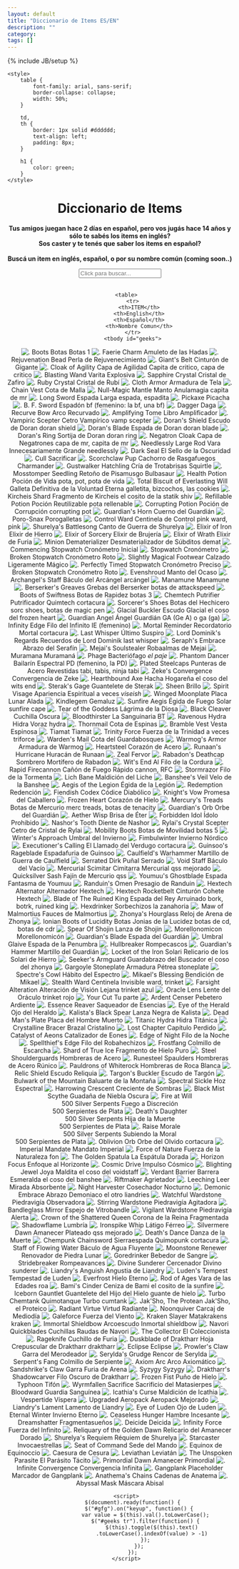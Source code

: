 ```yaml
---
layout: default
title: "Diccionario de Items ES/EN"
description: ""
category: 
tags: []
---
```

{% include JB/setup %}

<html>
<head>
<head>
<script src="jquery-3.6.3.min.js"></script>
</head>
  
    <style>
        table {
            font-family: arial, sans-serif;
            border-collapse: collapse;
            width: 50%;
        }
          
        td,
        th {
            border: 1px solid #dddddd;
            text-align: left;
            padding: 8px;
        }
          
        h1 {
            color: green;
        }
    </style>
</head>
  
<body>
    <center>
        <h1>Diccionario de Items</h1>
        <p style="font-size: 14px;font-weight: bold">
          Tus amigos juegan hace 2 días en español, pero vos jugás hace 14 años y sólo te sabés los items en inglés?<br>
          Sos caster y te tenés que saber los items en español?<br><br>
          Buscá un item en inglés, español, o por su nombre común (coming soon..)
        </p>
        <b>
                  <input id="gfg" type="text" 
                 placeholder="Click para buscar...">
        </b>
        <br>
        <br>

        <table>
            <tr>
                <th>ITEM</th>
                <th>English</th>
                <th>Español</th>
                <th>Nombre Comun</th>
            </tr>
            <tbody id="geeks">
<tr>
<td><img src="../../../assets/images/items/1001.png" alt="."></td>
<td>Boots</td>
<td>Botas</td>
<td>Botas 1 </td>
</tr>
<tr>
<td><img src="../../../assets/images/items/1004.png" alt="."></td>
<td>Faerie Charm</td>
<td>Amuleto de las Hadas</td>
<td> </td>
</tr>
<tr>
<td><img src="../../../assets/images/items/1006.png" alt="."></td>
<td>Rejuvenation Bead</td>
<td>Perla de Rejuvenecimiento</td>
<td> </td>
</tr>
<tr>
<td><img src="../../../assets/images/items/1011.png" alt="."></td>
<td>Giant's Belt</td>
<td>Cinturón de Gigante</td>
<td> </td>
</tr>
<tr>
<td><img src="../../../assets/images/items/1018.png" alt="."></td>
<td>Cloak of Agility</td>
<td>Capa de Agilidad</td>
<td>Capita de critico, capa de critico </td>
</tr>
<tr>
<td><img src="../../../assets/images/items/1026.png" alt="."></td>
<td>Blasting Wand</td>
<td>Varita Explosiva</td>
<td> </td>
</tr>
<tr>
<td><img src="../../../assets/images/items/1027.png" alt="."></td>
<td>Sapphire Crystal</td>
<td>Cristal de Zafiro</td>
<td> </td>
</tr>
<tr>
<td><img src="../../../assets/images/items/1028.png" alt="."></td>
<td>Ruby Crystal</td>
<td>Cristal de Rubí</td>
<td> </td>
</tr>
<tr>
<td><img src="../../../assets/images/items/1029.png" alt="."></td>
<td>Cloth Armor</td>
<td>Armadura de Tela</td>
<td> </td>
</tr>
<tr>
<td><img src="../../../assets/images/items/1031.png" alt="."></td>
<td>Chain Vest</td>
<td>Cota de Malla</td>
<td> </td>
</tr>
<tr>
<td><img src="../../../assets/images/items/1033.png" alt="."></td>
<td>Null-Magic Mantle</td>
<td>Manto Anulamagia</td>
<td>capita de mr </td>
</tr>
<tr>
<td><img src="../../../assets/images/items/1036.png" alt="."></td>
<td>Long Sword</td>
<td>Espada Larga</td>
<td> espada, espadita</td>
</tr>
<tr>
<td><img src="../../../assets/images/items/1037.png" alt="."></td>
<td>Pickaxe</td>
<td>Picacha</td>
<td> </td>
</tr>
<tr>
<td><img src="../../../assets/images/items/1038.png" alt="."></td>
<td>B. F. Sword</td>
<td>Espadón</td>
<td> bf (femenino: la bf, una bf) </td>
</tr>
<tr>
<td><img src="../../../assets/images/items/1042.png" alt="."></td>
<td>Dagger</td>
<td>Daga</td>
<td> </td>
</tr>
<tr>
<td><img src="../../../assets/images/items/1043.png" alt="."></td>
<td>Recurve Bow</td>
<td>Arco Recurvado</td>
<td> </td>
</tr>
<tr>
<td><img src="../../../assets/images/items/1052.png" alt="."></td>
<td>Amplifying Tome</td>
<td>Libro Amplificador</td>
<td> </td>
</tr>
<tr>
<td><img src="../../../assets/images/items/1053.png" alt="."></td>
<td>Vampiric Scepter</td>
<td>Cetro Vampírico</td>
<td>vamp scepter </td>
</tr>
<tr>
<td><img src="../../../assets/images/items/1054.png" alt="."></td>
<td>Doran's Shield</td>
<td>Escudo de Doran</td>
<td> doran shield</td>
</tr>
<tr>
<td><img src="../../../assets/images/items/1055.png" alt="."></td>
<td>Doran's Blade</td>
<td>Espada de Doran</td>
<td>doran blade</td>
</tr>
<tr>
<td><img src="../../../assets/images/items/1056.png" alt="."></td>
<td>Doran's Ring</td>
<td>Sortija de Doran</td>
<td>doran ring</td>
</tr>
<tr>
<td><img src="../../../assets/images/items/1057.png" alt="."></td>
<td>Negatron Cloak</td>
<td>Capa de Negatrones</td>
<td>capa de mr, capita de mr </td>
</tr>
<tr>
<td><img src="../../../assets/images/items/1058.png" alt="."></td>
<td>Needlessly Large Rod</td>
<td>Vara Innecesariamente Grande</td>
<td>needlessly </td>
</tr>
<tr>
<td><img src="../../../assets/images/items/1082.png" alt="."></td>
<td>Dark Seal</td>
<td>El Sello de la Oscuridad</td>
<td> </td>
</tr>
<tr>
<td><img src="../../../assets/images/items/1083.png" alt="."></td>
<td>Cull</td>
<td>Sacrificar</td>
<td> </td>
</tr>
<tr>
<td><img src="../../../assets/images/items/1101.png" alt="."></td>
<td>Scorchclaw Pup</td>
<td>Cachorro de Rasgafuegos</td>
<td>Charmander </td>
</tr>
<tr>
<td><img src="../../../assets/images/items/1102.png" alt="."></td>
<td>Gustwalker Hatchling</td>
<td>Cría de Trotabrisas</td>
<td>Squirtle </td>
</tr>
<tr>
<td><img src="../../../assets/images/items/1103.png" alt="."></td>
<td>Mosstomper Seedling</td>
<td>Retoño de Pisamusgo</td>
<td>Bulbasaur </td>
</tr>
<tr>
<td><img src="../../../assets/images/items/2003.png" alt="."></td>
<td>Health Potion</td>
<td>Poción de Vida</td>
<td>pota, pot, pota de vida </td>
</tr>
<tr>
<td><img src="../../../assets/images/items/2010.png" alt="."></td>
<td>Total Biscuit of Everlasting Will</td>
<td>Galleta Definitiva de la Voluntad Eterna</td>
<td>galletita, bizcochos, las cookies</td>
</tr>
<tr>
<td><img src="../../../assets/images/items/2015.png" alt="."></td>
<td>Kircheis Shard</td>
<td>Fragmento de Kircheis</td>
<td>el cosito de la statik shiv </td>
</tr>
<tr>
<td><img src="../../../assets/images/items/2031.png" alt="."></td>
<td>Refillable Potion</td>
<td>Poción Reutilizable</td>
<td>pota rellenable </td>
</tr>
<tr>
<td><img src="../../../assets/images/items/2033.png" alt="."></td>
<td>Corrupting Potion</td>
<td>Poción de Corrupción</td>
<td>corrupting pot </td>
</tr>
<tr>
<td><img src="../../../assets/images/items/2051.png" alt="."></td>
<td>Guardian's Horn</td>
<td>Cuerno del Guardián</td>
<td> </td>
</tr>
<tr>
<td><img src="../../../assets/images/items/2052.png" alt="."></td>
<td>Poro-Snax</td>
<td>Porogalletas</td>
<td> </td>
</tr>
<tr>
<td><img src="../../../assets/images/items/2055.png" alt="."></td>
<td>Control Ward</td>
<td>Centinela de Control</td>
<td>pink ward, pink </td>
</tr>
<tr>
<td><img src="../../../assets/images/items/2065.png" alt="."></td>
<td>Shurelya's Battlesong</td>
<td>Canto de Guerra de Shurelya</td>
<td> </td>
</tr>
<tr>
<td><img src="../../../assets/images/items/2138.png" alt="."></td>
<td>Elixir of Iron</td>
<td>Elixir de Hierro</td>
<td> </td>
</tr>
<tr>
<td><img src="../../../assets/images/items/2139.png" alt="."></td>
<td>Elixir of Sorcery</td>
<td>Elixir de Brujería</td>
<td> </td>
</tr>
<tr>
<td><img src="../../../assets/images/items/2140.png" alt="."></td>
<td>Elixir of Wrath</td>
<td>Elixir de Furia</td>
<td> </td>
</tr>
<tr>
<td><img src="../../../assets/images/items/2403.png" alt="."></td>
<td>Minion Dematerializer</td>
<td>Desmaterializador de Súbditos</td>
<td>demat </td>
</tr>
<tr>
<td><img src="../../../assets/images/items/2419.png" alt="."></td>
<td>Commencing Stopwatch</td>
<td>Cronómetro Inicial</td>
<td> </td>
</tr>
<tr>
<td><img src="../../../assets/images/items/2420.png" alt="."></td>
<td>Stopwatch</td>
<td>Cronómetro</td>
<td> </td>
</tr>
<tr>
<td><img src="../../../assets/images/items/2421.png" alt="."></td>
<td>Broken Stopwatch</td>
<td>Cronómetro Roto</td>
<td> </td>
</tr>
<tr>
<td><img src="../../../assets/images/items/2422.png" alt="."></td>
<td>Slightly Magical Footwear</td>
<td>Calzado Ligeramente Mágico</td>
<td> </td>
</tr>
<tr>
<td><img src="../../../assets/images/items/2423.png" alt="."></td>
<td>Perfectly Timed Stopwatch</td>
<td>Cronómetro Preciso</td>
<td> </td>
</tr>
<tr>
<td><img src="../../../assets/images/items/2424.png" alt="."></td>
<td>Broken Stopwatch</td>
<td>Cronómetro Roto</td>
<td> </td>
</tr>
<tr>
<td><img src="../../../assets/images/items/3001.png" alt="."></td>
<td>Evenshroud</td>
<td>Manto del Ocaso</td>
<td> </td>
</tr>
<tr>
<td><img src="../../../assets/images/items/3003.png" alt="."></td>
<td>Archangel's Staff</td>
<td>Báculo del Arcángel</td>
<td>arcángel </td>
</tr>
<tr>
<td><img src="../../../assets/images/items/3004.png" alt="."></td>
<td>Manamune</td>
<td>Manamune</td>
<td> </td>
</tr>
<tr>
<td><img src="../../../assets/images/items/3006.png" alt="."></td>
<td>Berserker's Greaves</td>
<td>Grebas del Berserker</td>
<td>botas de attackspeed </td>
</tr>
<tr>
<td><img src="../../../assets/images/items/3009.png" alt="."></td>
<td>Boots of Swiftness</td>
<td>Botas de Rapidez</td>
<td>botas 3 </td>
</tr>
<tr>
<td><img src="../../../assets/images/items/3011.png" alt="."></td>
<td>Chemtech Putrifier</td>
<td>Putrificador Quimtech</td>
<td>cortacura </td>
</tr>
<tr>
<td><img src="../../../assets/images/items/3020.png" alt="."></td>
<td>Sorcerer's Shoes</td>
<td>Botas del Hechicero</td>
<td>sorc shoes, botas de magic pen </td>
</tr>
<tr>
<td><img src="../../../assets/images/items/3024.png" alt="."></td>
<td>Glacial Buckler</td>
<td>Escudo Glacial</td>
<td>el coso del frozen heart </td>
</tr>
<tr>
<td><img src="../../../assets/images/items/3026.png" alt="."></td>
<td>Guardian Angel</td>
<td>Ángel Guardián</td>
<td>GA (Ge A) o ga (ga) </td>
</tr>
<tr>
<td><img src="../../../assets/images/items/3031.png" alt="."></td>
<td>Infinity Edge</td>
<td>Filo del Infinito</td>
<td>IE (femenino) </td>
</tr>
<tr>
<td><img src="../../../assets/images/items/3033.png" alt="."></td>
<td>Mortal Reminder</td>
<td>Recordatorio Mortal</td>
<td>cortacura </td>
</tr>
<tr>
<td><img src="../../../assets/images/items/3035.png" alt="."></td>
<td>Last Whisper</td>
<td>Último Suspiro</td>
<td> </td>
</tr>
<tr>
<td><img src="../../../assets/images/items/3036.png" alt="."></td>
<td>Lord Dominik's Regards</td>
<td>Recuerdos de Lord Dominik</td>
<td>last whisper </td>
</tr>
<tr>
<td><img src="../../../assets/images/items/3040.png" alt="."></td>
<td>Seraph's Embrace</td>
<td>Abrazo del Serafín</td>
<td> </td>
</tr>
<tr>
<td><img src="../../../assets/images/items/3041.png" alt="."></td>
<td>Mejai's Soulstealer</td>
<td>Robaalmas de Mejai</td>
<td> </td>
</tr>
<tr>
<td><img src="../../../assets/images/items/3042.png" alt="."></td>
<td>Muramana</td>
<td>Muramaná</td>
<td> </td>
</tr>
<tr>
<td><img src="../../../assets/images/items/3044.png" alt="."></td>
<td>Phage</td>
<td>Bacteriófago</td>
<td><i>el paje</i> </td>
</tr>
<tr>
<td><img src="../../../assets/images/items/3046.png" alt="."></td>
<td>Phantom Dancer</td>
<td>Bailarín Espectral</td>
<td>PD (femenino, la PD)</td>
</tr>
<tr>
<td><img src="../../../assets/images/items/3047.png" alt="."></td>
<td>Plated Steelcaps</td>
<td>Punteras de Acero Revestidas</td>
<td>tabi, tabis, ninja tabi </td>
</tr>
<tr>
<td><img src="../../../assets/images/items/3050.png" alt="."></td>
<td>Zeke's Convergence</td>
<td>Convergencia de Zeke</td>
<td> </td>
</tr>
<tr>
<td><img src="../../../assets/images/items/3051.png" alt="."></td>
<td>Hearthbound Axe</td>
<td>Hacha Hogareña</td>
<td>el coso del wits end </td>
</tr>
<tr>
<td><img src="../../../assets/images/items/3053.png" alt="."></td>
<td>Sterak's Gage</td>
<td>Guantelete de Sterak</td>
<td> </td>
</tr>
<tr>
<td><img src="../../../assets/images/items/3057.png" alt="."></td>
<td>Sheen</td>
<td>Brillo</td>
<td> </td>
</tr>
<tr>
<td><img src="../../../assets/images/items/3065.png" alt="."></td>
<td>Spirit Visage</td>
<td>Apariencia Espiritual</td>
<td>a veces <i>viseish</i> </td>
</tr>
<tr>
<td><img src="../../../assets/images/items/3066.png" alt="."></td>
<td>Winged Moonplate</td>
<td>Placa Lunar Alada</td>
<td> </td>
</tr>
<tr>
<td><img src="../../../assets/images/items/3067.png" alt="."></td>
<td>Kindlegem</td>
<td>Gemaluz</td>
<td> </td>
</tr>
<tr>
<td><img src="../../../assets/images/items/3068.png" alt="."></td>
<td>Sunfire Aegis</td>
<td>Égida de Fuego Solar</td>
<td>sunfire cape </td>
</tr>
<tr>
<td><img src="../../../assets/images/items/3070.png" alt="."></td>
<td>Tear of the Goddess</td>
<td>Lágrima de la Diosa</td>
<td> </td>
</tr>
<tr>
<td><img src="../../../assets/images/items/3071.png" alt="."></td>
<td>Black Cleaver</td>
<td>Cuchilla Oscura</td>
<td> </td>
</tr>
<tr>
<td><img src="../../../assets/images/items/3072.png" alt="."></td>
<td>Bloodthirster</td>
<td>La Sanguinaria</td>
<td>BT </td>
</tr>
<tr>
<td><img src="../../../assets/images/items/3074.png" alt="."></td>
<td>Ravenous Hydra</td>
<td>Hidra Voraz</td>
<td>hydra </td>
</tr>
<tr>
<td><img src="../../../assets/images/items/3075.png" alt="."></td>
<td>Thornmail</td>
<td>Cota de Espinas</td>
<td> </td>
</tr>
<tr>
<td><img src="../../../assets/images/items/3076.png" alt="."></td>
<td>Bramble Vest</td>
<td>Vesta Espinosa</td>
<td> </td>
</tr>
<tr>
<td><img src="../../../assets/images/items/3077.png" alt="."></td>
<td>Tiamat</td>
<td>Tiamat</td>
<td> </td>
</tr>
<tr>
<td><img src="../../../assets/images/items/3078.png" alt="."></td>
<td>Trinity Force</td>
<td>Fuerza de la Trinidad</td>
<td>a veces triforce </td>
</tr>
<tr>
<td><img src="../../../assets/images/items/3082.png" alt="."></td>
<td>Warden's Mail</td>
<td>Cota del Guardabosques</td>
<td> </td>
</tr>
<tr>
<td><img src="../../../assets/images/items/3083.png" alt="."></td>
<td>Warmog's Armor</td>
<td>Armadura de Warmog</td>
<td> </td>
</tr>
<tr>
<td><img src="../../../assets/images/items/3084.png" alt="."></td>
<td>Heartsteel</td>
<td>Corazón de Acero</td>
<td> </td>
</tr>
<tr>
<td><img src="../../../assets/images/items/3085.png" alt="."></td>
<td>Runaan's Hurricane</td>
<td>Huracán de Runaan</td>
<td> </td>
</tr>
<tr>
<td><img src="../../../assets/images/items/3086.png" alt="."></td>
<td>Zeal</td>
<td>Fervor</td>
<td> </td>
</tr>
<tr>
<td><img src="../../../assets/images/items/3089.png" alt="."></td>
<td>Rabadon's Deathcap</td>
<td>Sombrero Mortífero de Rabadon</td>
<td> </td>
</tr>
<tr>
<td><img src="../../../assets/images/items/3091.png" alt="."></td>
<td>Wit's End</td>
<td>Al Filo de la Cordura</td>
<td> </td>
</tr>
<tr>
<td><img src="../../../assets/images/items/3094.png" alt="."></td>
<td>Rapid Firecannon</td>
<td>Cañón de Fuego Rápido</td>
<td>cannon, RFC </td>
</tr>
<tr>
<td><img src="../../../assets/images/items/3095.png" alt="."></td>
<td>Stormrazor</td>
<td>Filo de la Tormenta</td>
<td> </td>
</tr>
<tr>
<td><img src="../../../assets/images/items/3100.png" alt="."></td>
<td>Lich Bane</td>
<td>Maldición del Liche</td>
<td> </td>
</tr>
<tr>
<td><img src="../../../assets/images/items/3102.png" alt="."></td>
<td>Banshee's Veil</td>
<td>Velo de la Banshee</td>
<td> </td>
</tr>
<tr>
<td><img src="../../../assets/images/items/3105.png" alt="."></td>
<td>Aegis of the Legion</td>
<td>Égida de la Legión</td>
<td> </td>
</tr>
<tr>
<td><img src="../../../assets/images/items/3107.png" alt="."></td>
<td>Redemption</td>
<td>Redención</td>
<td> </td>
</tr>
<tr>
<td><img src="../../../assets/images/items/3108.png" alt="."></td>
<td>Fiendish Codex</td>
<td>Códice Diabólico</td>
<td> </td>
</tr>
<tr>
<td><img src="../../../assets/images/items/3109.png" alt="."></td>
<td>Knight's Vow</td>
<td>Promesa del Caballero</td>
<td> </td>
</tr>
<tr>
<td><img src="../../../assets/images/items/3110.png" alt="."></td>
<td>Frozen Heart</td>
<td>Corazón de Hielo</td>
<td> </td>
</tr>
<tr>
<td><img src="../../../assets/images/items/3111.png" alt="."></td>
<td>Mercury's Treads</td>
<td>Botas de Mercurio</td>
<td>merc treads, botas de tenacity </td>
</tr>
<tr>
<td><img src="../../../assets/images/items/3112.png" alt="."></td>
<td>Guardian's Orb</td>
<td>Orbe del Guardián</td>
<td> </td>
</tr>
<tr>
<td><img src="../../../assets/images/items/3113.png" alt="."></td>
<td>Aether Wisp</td>
<td>Brisa de Éter</td>
<td> </td>
</tr>
<tr>
<td><img src="../../../assets/images/items/3114.png" alt="."></td>
<td>Forbidden Idol</td>
<td>Ídolo Prohibido</td>
<td> </td>
</tr>
<tr>
<td><img src="../../../assets/images/items/3115.png" alt="."></td>
<td>Nashor's Tooth</td>
<td>Diente de Nashor</td>
<td> </td>
</tr>
<tr>
<td><img src="../../../assets/images/items/3116.png" alt="."></td>
<td>Rylai's Crystal Scepter</td>
<td>Cetro de Cristal de Rylai</td>
<td> </td>
</tr>
<tr>
<td><img src="../../../assets/images/items/3117.png" alt="."></td>
<td>Mobility Boots</td>
<td>Botas de Movilidad</td>
<td>botas 5 </td>
</tr>
<tr>
<td><img src="../../../assets/images/items/3119.png" alt="."></td>
<td>Winter's Approach</td>
<td>Umbral del Invierno</td>
<td> </td>
</tr>
<tr>
<td><img src="../../../assets/images/items/3121.png" alt="."></td>
<td>Fimbulwinter</td>
<td>Invierno Nórdico</td>
<td> </td>
</tr>
<tr>
<td><img src="../../../assets/images/items/3123.png" alt="."></td>
<td>Executioner's Calling</td>
<td>El Llamado del Verdugo</td>
<td>cortacura </td>
</tr>
<tr>
<td><img src="../../../assets/images/items/3124.png" alt="."></td>
<td>Guinsoo's Rageblade</td>
<td>Espadafuria de Guinsoo</td>
<td> </td>
</tr>
<tr>
<td><img src="../../../assets/images/items/3133.png" alt="."></td>
<td>Caulfield's Warhammer</td>
<td>Martillo de Guerra de Caulfield</td>
<td> </td>
</tr>
<tr>
<td><img src="../../../assets/images/items/3134.png" alt="."></td>
<td>Serrated Dirk</td>
<td>Puñal Serrado</td>
<td> </td>
</tr>
<tr>
<td><img src="../../../assets/images/items/3135.png" alt="."></td>
<td>Void Staff</td>
<td>Báculo del Vacío</td>
<td> </td>
</tr>
<tr>
<td><img src="../../../assets/images/items/3139.png" alt="."></td>
<td>Mercurial Scimitar</td>
<td>Cimitarra Mercurial</td>
<td>qss mejorado </td>
</tr>
<tr>
<td><img src="../../../assets/images/items/3140.png" alt="."></td>
<td>Quicksilver Sash</td>
<td>Fajín de Mercurio</td>
<td>qss </td>
</tr>
<tr>
<td><img src="../../../assets/images/items/3142.png" alt="."></td>
<td>Youmuu's Ghostblade</td>
<td>Espada Fantasma de Youmuu</td>
<td> </td>
</tr>
<tr>
<td><img src="../../../assets/images/items/3143.png" alt="."></td>
<td>Randuin's Omen</td>
<td>Presagio de Randuin</td>
<td> </td>
</tr>
<tr>
<td><img src="../../../assets/images/items/3145.png" alt="."></td>
<td>Hextech Alternator</td>
<td>Alternador Hextech</td>
<td> </td>
</tr>
<tr>
<td><img src="../../../assets/images/items/3152.png" alt="."></td>
<td>Hextech Rocketbelt</td>
<td>Cinturón Cohete Hextech</td>
<td> </td>
</tr>
<tr>
<td><img src="../../../assets/images/items/3153.png" alt="."></td>
<td>Blade of The Ruined King</td>
<td>Espada del Rey Arruinado</td>
<td>bork, botrk, ruined king </td>
</tr>
<tr>
<td><img src="../../../assets/images/items/3155.png" alt="."></td>
<td>Hexdrinker</td>
<td>Sorbechizos</td>
<td>la zanahoria </td>
</tr>
<tr>
<td><img src="../../../assets/images/items/3156.png" alt="."></td>
<td>Maw of Malmortius</td>
<td>Fauces de Malmortius</td>
<td> </td>
</tr>
<tr>
<td><img src="../../../assets/images/items/3157.png" alt="."></td>
<td>Zhonya's Hourglass</td>
<td>Reloj de Arena de Zhonya</td>
<td> </td>
</tr>
<tr>
<td><img src="../../../assets/images/items/3158.png" alt="."></td>
<td>Ionian Boots of Lucidity</td>
<td>Botas Jonias de la Lucidez</td>
<td>botas de cd, botas de cdr </td>
</tr>
<tr>
<td><img src="../../../assets/images/items/3161.png" alt="."></td>
<td>Spear Of Shojin</td>
<td>Lanza de Shojin</td>
<td> </td>
</tr>
<tr>
<td><img src="../../../assets/images/items/3165.png" alt="."></td>
<td>Morellonomicon</td>
<td>Morellonomicón</td>
<td> </td>
</tr>
<tr>
<td><img src="../../../assets/images/items/3177.png" alt="."></td>
<td>Guardian's Blade</td>
<td>Espada del Guardián</td>
<td> </td>
</tr>
<tr>
<td><img src="../../../assets/images/items/3179.png" alt="."></td>
<td>Umbral Glaive</td>
<td>Espada de la Penumbra</td>
<td> </td>
</tr>
<tr>
<td><img src="../../../assets/images/items/3181.png" alt="."></td>
<td>Hullbreaker</td>
<td>Rompecascos</td>
<td> </td>
</tr>
<tr>
<td><img src="../../../assets/images/items/3184.png" alt="."></td>
<td>Guardian's Hammer</td>
<td>Martillo del Guardián</td>
<td> </td>
</tr>
<tr>
<td><img src="../../../assets/images/items/3190.png" alt="."></td>
<td>Locket of the Iron Solari</td>
<td>Relicario de los Solari de Hierro</td>
<td> </td>
</tr>
<tr>
<td><img src="../../../assets/images/items/3191.png" alt="."></td>
<td>Seeker's Armguard</td>
<td>Guardabrazo del Buscador</td>
<td>el coso del zhonya </td>
</tr>
<tr>
<td><img src="../../../assets/images/items/3193.png" alt="."></td>
<td>Gargoyle Stoneplate</td>
<td>Armadura Pétrea</td>
<td>stoneplate </td>
</tr>
<tr>
<td><img src="../../../assets/images/items/3211.png" alt="."></td>
<td>Spectre's Cowl</td>
<td>Hábito del Espectro</td>
<td> </td>
</tr>
<tr>
<td><img src="../../../assets/images/items/3222.png" alt="."></td>
<td>Mikael's Blessing</td>
<td>Bendición de Mikael</td>
<td> </td>
</tr>
<tr>
<td><img src="../../../assets/images/items/3340.png" alt="."></td>
<td>Stealth Ward</td>
<td>Centinela Invisible</td>
<td>ward, trinket </td>
</tr>
<tr>
<td><img src="../../../assets/images/items/3363.png" alt="."></td>
<td>Farsight Alteration</td>
<td>Alteración de Visión Lejana</td>
<td>trinket azul </td>
</tr>
<tr>
<td><img src="../../../assets/images/items/3364.png" alt="."></td>
<td>Oracle Lens</td>
<td>Lente del Oráculo</td>
<td>trinket rojo </td>
</tr>
<tr>
<td><img src="../../../assets/images/items/3400.png" alt="."></td>
<td>Your Cut</td>
<td>Tu parte</td>
<td> </td>
</tr>
<tr>
<td><img src="../../../assets/images/items/3504.png" alt="."></td>
<td>Ardent Censer</td>
<td>Pebetero Ardiente</td>
<td> </td>
</tr>
<tr>
<td><img src="../../../assets/images/items/3508.png" alt="."></td>
<td>Essence Reaver</td>
<td>Saqueador de Esencias</td>
<td> </td>
</tr>
<tr>
<td><img src="../../../assets/images/items/3513.png" alt="."></td>
<td>Eye of the Herald</td>
<td>Ojo del Heraldo</td>
<td> </td>
</tr>
<tr>
<td><img src="../../../assets/images/items/3600.png" alt="."></td>
<td>Kalista's Black Spear</td>
<td>Lanza Negra de Kalista</td>
<td> </td>
</tr>
<tr>
<td><img src="../../../assets/images/items/3742.png" alt="."></td>
<td>Dead Man's Plate</td>
<td>Placa del Hombre Muerto</td>
<td> </td>
</tr>
<tr>
<td><img src="../../../assets/images/items/3748.png" alt="."></td>
<td>Titanic Hydra</td>
<td>Hidra Titánica</td>
<td> </td>
</tr>
<tr>
<td><img src="../../../assets/images/items/3801.png" alt="."></td>
<td>Crystalline Bracer</td>
<td>Brazal Cristalino</td>
<td> </td>
</tr>
<tr>
<td><img src="../../../assets/images/items/3802.png" alt="."></td>
<td>Lost Chapter</td>
<td>Capítulo Perdido</td>
<td> </td>
</tr>
<tr>
<td><img src="../../../assets/images/items/3803.png" alt="."></td>
<td>Catalyst of Aeons</td>
<td>Catalizador de Eones</td>
<td> </td>
</tr>
<tr>
<td><img src="../../../assets/images/items/3814.png" alt="."></td>
<td>Edge of Night</td>
<td>Filo de la Noche</td>
<td> </td>
</tr>
<tr>
<td><img src="../../../assets/images/items/3850.png" alt="."></td>
<td>Spellthief's Edge</td>
<td>Filo del Robahechizos</td>
<td> </td>
</tr>
<tr>
<td><img src="../../../assets/images/items/3851.png" alt="."></td>
<td>Frostfang</td>
<td>Colmillo de Escarcha</td>
<td> </td>
</tr>
<tr>
<td><img src="../../../assets/images/items/3853.png" alt="."></td>
<td>Shard of True Ice</td>
<td>Fragmento de Hielo Puro</td>
<td> </td>
</tr>
<tr>
<td><img src="../../../assets/images/items/3854.png" alt="."></td>
<td>Steel Shoulderguards</td>
<td>Hombreras de Acero</td>
<td> </td>
</tr>
<tr>
<td><img src="../../../assets/images/items/3855.png" alt="."></td>
<td>Runesteel Spaulders</td>
<td>Hombreras de Acero Rúnico</td>
<td> </td>
</tr>
<tr>
<td><img src="../../../assets/images/items/3857.png" alt="."></td>
<td>Pauldrons of Whiterock</td>
<td>Hombreras de Roca Blanca</td>
<td> </td>
</tr>
<tr>
<td><img src="../../../assets/images/items/3858.png" alt="."></td>
<td>Relic Shield</td>
<td>Escudo Reliquia</td>
<td> </td>
</tr>
<tr>
<td><img src="../../../assets/images/items/3859.png" alt="."></td>
<td>Targon's Buckler</td>
<td>Escudo de Targón</td>
<td> </td>
</tr>
<tr>
<td><img src="../../../assets/images/items/3860.png" alt="."></td>
<td>Bulwark of the Mountain</td>
<td>Baluarte de la Montaña</td>
<td> </td>
</tr>
<tr>
<td><img src="../../../assets/images/items/3862.png" alt="."></td>
<td>Spectral Sickle</td>
<td>Hoz Espectral</td>
<td> </td>
</tr>
<tr>
<td><img src="../../../assets/images/items/3863.png" alt="."></td>
<td>Harrowing Crescent</td>
<td>Creciente de Sombras</td>
<td> </td>
</tr>
<tr>
<td><img src="../../../assets/images/items/3864.png" alt="."></td>
<td>Black Mist Scythe</td>
<td>Guadaña de Niebla Oscura</td>
<td> </td>
</tr>
<tr>
<td><img src="../../../assets/images/items/3901.png" alt="."></td>
<td><rarityLegendary>Fire at Will</rarityLegendary><br><subtitleLeft><silver>500 Silver Serpents</silver></subtitleLeft></td>
<td><rarityLegendary>Fuego a Discreción</rarityLegendary><br><subtitleLeft><silver>500 Serpientes de Plata</silver></subtitleLeft></td>
<td> </td>
</tr>
<tr>
<td><img src="../../../assets/images/items/3902.png" alt="."></td>
<td><rarityLegendary>Death's Daughter</rarityLegendary><br><subtitleLeft><silver>500 Silver Serpents</silver></subtitleLeft></td>
<td><rarityLegendary>Hija de la Muerte</rarityLegendary><br><subtitleLeft><silver>500 Serpientes de Plata</silver></subtitleLeft></td>
<td> </td>
</tr>
<tr>
<td><img src="../../../assets/images/items/3903.png" alt="."></td>
<td><rarityLegendary>Raise Morale</rarityLegendary><br><subtitleLeft><silver>500 Silver Serpents</silver></subtitleLeft></td>
<td><rarityLegendary>Subiendo la Moral</rarityLegendary><br><subtitleLeft><silver>500 Serpientes de Plata</silver></subtitleLeft></td>
<td> </td>
</tr>
<tr>
<td><img src="../../../assets/images/items/3916.png" alt="."></td>
<td>Oblivion Orb</td>
<td>Orbe del Olvido</td>
<td>cortacura </td>
</tr>
<tr>
<td><img src="../../../assets/images/items/4005.png" alt="."></td>
<td>Imperial Mandate</td>
<td>Mandato Imperial</td>
<td> </td>
</tr>
<tr>
<td><img src="../../../assets/images/items/4401.png" alt="."></td>
<td>Force of Nature</td>
<td>Fuerza de la Naturaleza</td>
<td>fon </td>
</tr>
<tr>
<td><img src="../../../assets/images/items/4403.png" alt="."></td>
<td>The Golden Spatula</td>
<td>La Espátula Dorada</td>
<td> </td>
</tr>
<tr>
<td><img src="../../../assets/images/items/4628.png" alt="."></td>
<td>Horizon Focus</td>
<td>Enfoque al Horizonte</td>
<td> </td>
</tr>
<tr>
<td><img src="../../../assets/images/items/4629.png" alt="."></td>
<td>Cosmic Drive</td>
<td>Impulso Cósmico</td>
<td> </td>
</tr>
<tr>
<td><img src="../../../assets/images/items/4630.png" alt="."></td>
<td>Blighting Jewel</td>
<td>Joya Maldita</td>
<td>el coso del voidstaff </td>
</tr>
<tr>
<td><img src="../../../assets/images/items/4632.png" alt="."></td>
<td>Verdant Barrier</td>
<td>Barrera Esmeralda</td>
<td>el coso del banshee </td>
</tr>
<tr>
<td><img src="../../../assets/images/items/4633.png" alt="."></td>
<td>Riftmaker</td>
<td>Agrietador</td>
<td> </td>
</tr>
<tr>
<td><img src="../../../assets/images/items/4635.png" alt="."></td>
<td>Leeching Leer</td>
<td>Mirada Absorbente</td>
<td> </td>
</tr>
<tr>
<td><img src="../../../assets/images/items/4636.png" alt="."></td>
<td>Night Harvester</td>
<td>Cosechador Nocturno</td>
<td> </td>
</tr>
<tr>
<td><img src="../../../assets/images/items/4637.png" alt="."></td>
<td>Demonic Embrace</td>
<td>Abrazo Demoniaco</td>
<td>el otro liandries </td>
</tr>
<tr>
<td><img src="../../../assets/images/items/4638.png" alt="."></td>
<td>Watchful Wardstone</td>
<td>Piedravigía Observadora</td>
<td> </td>
</tr>
<tr>
<td><img src="../../../assets/images/items/4641.png" alt="."></td>
<td>Stirring Wardstone</td>
<td>Piedravigía Agitadora</td>
<td> </td>
</tr>
<tr>
<td><img src="../../../assets/images/items/4642.png" alt="."></td>
<td>Bandleglass Mirror</td>
<td>Espejo de Vitrobandle</td>
<td> </td>
</tr>
<tr>
<td><img src="../../../assets/images/items/4643.png" alt="."></td>
<td>Vigilant Wardstone</td>
<td>Piedravigía Alerta</td>
<td> </td>
</tr>
<tr>
<td><img src="../../../assets/images/items/4644.png" alt="."></td>
<td>Crown of the Shattered Queen</td>
<td>Corona de la Reina Fragmentada</td>
<td> </td>
</tr>
<tr>
<td><img src="../../../assets/images/items/4645.png" alt="."></td>
<td>Shadowflame</td>
<td>Lumbría</td>
<td> </td>
</tr>
<tr>
<td><img src="../../../assets/images/items/6029.png" alt="."></td>
<td>Ironspike Whip</td>
<td>Látigo Férreo</td>
<td> </td>
</tr>
<tr>
<td><img src="../../../assets/images/items/6035.png" alt="."></td>
<td>Silvermere Dawn</td>
<td>Amanecer Plateado</td>
<td>qss mejorado </td>
</tr>
<tr>
<td><img src="../../../assets/images/items/6333.png" alt="."></td>
<td>Death's Dance</td>
<td>Danza de la Muerte</td>
<td> </td>
</tr>
<tr>
<td><img src="../../../assets/images/items/6609.png" alt="."></td>
<td>Chempunk Chainsword</td>
<td>Sierraespada Quimopunk</td>
<td>cortacura </td>
</tr>
<tr>
<td><img src="../../../assets/images/items/6616.png" alt="."></td>
<td>Staff of Flowing Water</td>
<td>Báculo de Agua Fluyente</td>
<td> </td>
</tr>
<tr>
<td><img src="../../../assets/images/items/6617.png" alt="."></td>
<td>Moonstone Renewer</td>
<td>Renovador de Piedra Lunar</td>
<td> </td>
</tr>
<tr>
<td><img src="../../../assets/images/items/6630.png" alt="."></td>
<td>Goredrinker</td>
<td>Bebedor de Sangre</td>
<td> </td>
</tr>
<tr>
<td><img src="../../../assets/images/items/6631.png" alt="."></td>
<td>Stridebreaker</td>
<td>Rompeavances</td>
<td> </td>
</tr>
<tr>
<td><img src="../../../assets/images/items/6632.png" alt="."></td>
<td>Divine Sunderer</td>
<td>Cercenador Divino</td>
<td>sunderer </td>
</tr>
<tr>
<td><img src="../../../assets/images/items/6653.png" alt="."></td>
<td>Liandry's Anguish</td>
<td>Angustia de Liandry</td>
<td> </td>
</tr>
<tr>
<td><img src="../../../assets/images/items/6655.png" alt="."></td>
<td>Luden's Tempest</td>
<td>Tempestad de Luden</td>
<td> </td>
</tr>
<tr>
<td><img src="../../../assets/images/items/6656.png" alt="."></td>
<td>Everfrost</td>
<td>Hielo Eterno</td>
<td> </td>
</tr>
<tr>
<td><img src="../../../assets/images/items/6657.png" alt="."></td>
<td>Rod of Ages</td>
<td>Vara de las Edades</td>
<td>roa </td>
</tr>
<tr>
<td><img src="../../../assets/images/items/6660.png" alt="."></td>
<td>Bami's Cinder</td>
<td>Ceniza de Bami</td>
<td>el cosito de la sunfire </td>
</tr>
<tr>
<td><img src="../../../assets/images/items/6662.png" alt="."></td>
<td>Iceborn Gauntlet</td>
<td>Guantelete del Hijo del Hielo</td>
<td>guante de hielo </td>
</tr>
<tr>
<td><img src="../../../assets/images/items/6664.png" alt="."></td>
<td>Turbo Chemtank</td>
<td>Quimotanque Turbo</td>
<td>cumtank </td>
</tr>
<tr>
<td><img src="../../../assets/images/items/6665.png" alt="."></td>
<td>Jak'Sho, The Protean</td>
<td>Jak'Sho, el Proteico</td>
<td> </td>
</tr>
<tr>
<td><img src="../../../assets/images/items/6667.png" alt="."></td>
<td>Radiant Virtue</td>
<td>Virtud Radiante</td>
<td> </td>
</tr>
<tr>
<td><img src="../../../assets/images/items/6670.png" alt="."></td>
<td>Noonquiver</td>
<td>Carcaj de Mediodía</td>
<td> </td>
</tr>
<tr>
<td><img src="../../../assets/images/items/6671.png" alt="."></td>
<td>Galeforce</td>
<td>Fuerza del Viento</td>
<td> </td>
</tr>
<tr>
<td><img src="../../../assets/images/items/6672.png" alt="."></td>
<td>Kraken Slayer</td>
<td>Matakrakens</td>
<td>kraken </td>
</tr>
<tr>
<td><img src="../../../assets/images/items/6673.png" alt="."></td>
<td>Immortal Shieldbow</td>
<td>Arcoescudo Inmortal</td>
<td>shieldbow </td>
</tr>
<tr>
<td><img src="../../../assets/images/items/6675.png" alt="."></td>
<td>Navori Quickblades</td>
<td>Cuchillas Raudas de Navori</td>
<td> </td>
</tr>
<tr>
<td><img src="../../../assets/images/items/6676.png" alt="."></td>
<td>The Collector</td>
<td>El Coleccionista</td>
<td> </td>
</tr>
<tr>
<td><img src="../../../assets/images/items/6677.png" alt="."></td>
<td>Rageknife</td>
<td>Cuchillo de Furia</td>
<td> </td>
</tr>
<tr>
<td><img src="../../../assets/images/items/6691.png" alt="."></td>
<td>Duskblade of Draktharr</td>
<td>Hoja Crepuscular de Draktharr</td>
<td> draktharr</td>
</tr>
<tr>
<td><img src="../../../assets/images/items/6692.png" alt="."></td>
<td>Eclipse</td>
<td>Eclipse</td>
<td> </td>
</tr>
<tr>
<td><img src="../../../assets/images/items/6693.png" alt="."></td>
<td>Prowler's Claw</td>
<td>Garra del Merodeador</td>
<td> </td>
</tr>
<tr>
<td><img src="../../../assets/images/items/6694.png" alt="."></td>
<td>Serylda's Grudge</td>
<td>Rencor de Serylda</td>
<td> </td>
</tr>
<tr>
<td><img src="../../../assets/images/items/6695.png" alt="."></td>
<td>Serpent's Fang</td>
<td>Colmillo de Serpiente</td>
<td> </td>
</tr>
<tr>
<td><img src="../../../assets/images/items/6696.png" alt="."></td>
<td>Axiom Arc</td>
<td>Arco Axiomático</td>
<td> </td>
</tr>
<tr>
<td><img src="../../../assets/images/items/7000.png" alt="."></td>
<td>Sandshrike's Claw</td>
<td>Garra Furia de Arena</td>
<td> </td>
</tr>
<tr>
<td><img src="../../../assets/images/items/7001.png" alt="."></td>
<td>Syzygy</td>
<td>Syzygy</td>
<td> </td>
</tr>
<tr>
<td><img src="../../../assets/images/items/7002.png" alt="."></td>
<td>Draktharr's Shadowcarver</td>
<td>Filo Oscuro de Draktharr</td>
<td> </td>
</tr>
<tr>
<td><img src="../../../assets/images/items/7005.png" alt="."></td>
<td>Frozen Fist</td>
<td>Puño de Hielo</td>
<td> </td>
</tr>
<tr>
<td><img src="../../../assets/images/items/7006.png" alt="."></td>
<td>Typhoon</td>
<td>Tifón</td>
<td> </td>
</tr>
<tr>
<td><img src="../../../assets/images/items/7007.png" alt="."></td>
<td>Wyrmfallen Sacrifice</td>
<td>Sacrificio del Matasierpes</td>
<td> </td>
</tr>
<tr>
<td><img src="../../../assets/images/items/7008.png" alt="."></td>
<td>Bloodward</td>
<td>Guardia Sanguínea</td>
<td> </td>
</tr>
<tr>
<td><img src="../../../assets/images/items/7009.png" alt="."></td>
<td>Icathia's Curse</td>
<td>Maldición de Icathia</td>
<td> </td>
</tr>
<tr>
<td><img src="../../../assets/images/items/7010.png" alt="."></td>
<td>Vespertide</td>
<td>Víspera</td>
<td> </td>
</tr>
<tr>
<td><img src="../../../assets/images/items/7011.png" alt="."></td>
<td>Upgraded Aeropack</td>
<td>Aeropack Mejorado</td>
<td> </td>
</tr>
<tr>
<td><img src="../../../assets/images/items/7012.png" alt="."></td>
<td>Liandry's Lament</td>
<td>Lamento de Liandry</td>
<td> </td>
</tr>
<tr>
<td><img src="../../../assets/images/items/7013.png" alt="."></td>
<td>Eye of Luden</td>
<td>Ojo de Luden</td>
<td> </td>
</tr>
<tr>
<td><img src="../../../assets/images/items/7014.png" alt="."></td>
<td>Eternal Winter</td>
<td>Invierno Eterno</td>
<td> </td>
</tr>
<tr>
<td><img src="../../../assets/images/items/7015.png" alt="."></td>
<td>Ceaseless Hunger</td>
<td>Hambre Incesante</td>
<td> </td>
</tr>
<tr>
<td><img src="../../../assets/images/items/7016.png" alt="."></td>
<td>Dreamshatter</td>
<td>Fragmentasueños</td>
<td> </td>
</tr>
<tr>
<td><img src="../../../assets/images/items/7017.png" alt="."></td>
<td>Deicide</td>
<td>Deicida</td>
<td> </td>
</tr>
<tr>
<td><img src="../../../assets/images/items/7018.png" alt="."></td>
<td>Infinity Force</td>
<td>Fuerza del Infinito</td>
<td> </td>
</tr>
<tr>
<td><img src="../../../assets/images/items/7019.png" alt="."></td>
<td>Reliquary of the Golden Dawn</td>
<td>Relicario del Amanecer Dorado</td>
<td> </td>
</tr>
<tr>
<td><img src="../../../assets/images/items/7020.png" alt="."></td>
<td>Shurelya's Requiem</td>
<td>Réquiem de Shurelya</td>
<td> </td>
</tr>
<tr>
<td><img src="../../../assets/images/items/7021.png" alt="."></td>
<td>Starcaster</td>
<td>Invocaestrellas</td>
<td> </td>
</tr>
<tr>
<td><img src="../../../assets/images/items/7022.png" alt="."></td>
<td>Seat of Command</td>
<td>Sede del Mando</td>
<td> </td>
</tr>
<tr>
<td><img src="../../../assets/images/items/7023.png" alt="."></td>
<td>Equinox</td>
<td>de Equinoccio</td>
<td> </td>
</tr>
<tr>
<td><img src="../../../assets/images/items/7024.png" alt="."></td>
<td>Caesura</td>
<td>de Cesura</td>
<td> </td>
</tr>
<tr>
<td><img src="../../../assets/images/items/7025.png" alt="."></td>
<td>Leviathan</td>
<td>Leviatán</td>
<td> </td>
</tr>
<tr>
<td><img src="../../../assets/images/items/7026.png" alt="."></td>
<td>The Unspoken Parasite</td>
<td>El Parásito Tácito</td>
<td> </td>
</tr>
<tr>
<td><img src="../../../assets/images/items/7027.png" alt="."></td>
<td>Primordial Dawn</td>
<td>Amanecer Primordial</td>
<td> </td>
</tr>
<tr>
<td><img src="../../../assets/images/items/7028.png" alt="."></td>
<td>Infinite Convergence</td>
<td>Convergencia Infinita</td>
<td> </td>
</tr>
<tr>
<td><img src="../../../assets/images/items/7050.png" alt="."></td>
<td>Gangplank Placeholder</td>
<td>Marcador de Gangplank</td>
<td> </td>
</tr>
<tr>
<td><img src="../../../assets/images/items/8001.png" alt="."></td>
<td>Anathema's Chains</td>
<td>Cadenas de Anatema</td>
<td> </td>
</tr>
<tr>
<td><img src="../../../assets/images/items/8020.png" alt="."></td>
<td>Abyssal Mask</td>
<td>Máscara Abisal</td>
<td> </td>
</tr>
</tbody>
</table>
  
        <script>
            $(document).ready(function() {
                $("#gfg").on("keyup", function() {
                    var value = $(this).val().toLowerCase();
                    $("#geeks tr").filter(function() {
                        $(this).toggle($(this).text()
                        .toLowerCase().indexOf(value) > -1)
                    });
                });
            });
        </script>
  </center>
  
</body>
  
</html>
